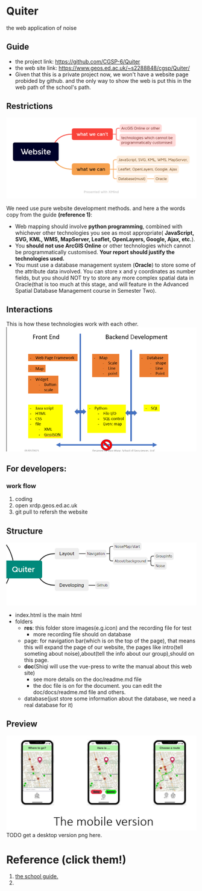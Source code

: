 # Quiter
the web application of noise

## Guide

- the project link: https://github.com/CGSP-6/Quiter 
- the web site link: https://www.geos.ed.ac.uk/~s2288848/cgsp/Quiter/ 
- Given that this is a private project now, we won't have a website page probided by github. and the only way to show the web is put this in the web path of the school's path.
## Restrictions
![the png](./res/img/Website.png)

We need use pure website development methods.
and here a the words copy from the guide **(reference 1)**:

- Web mapping should involve **python programming**, combined with whichever other
technologies you see as most appropriate( **JavaScript, SVG, KML, WMS, MapServer,
Leaflet, OpenLayers, Google, Ajax, etc.**).
- You **should not use ArcGIS Online** or other
technologies which cannot be programmatically customised. **Your report should justify the
technologies used.**
- You must use a database management system (**Oracle**) to store some of the attribute data
involved. You can store x and y coordinates as number fields, but you should NOT try to
store any more complex spatial data in Oracle(that is too much at this stage, and will feature in the Advanced Spatial Database Management course in Semester Two).
## Interactions
This is how these technologies work with each other.
![the png](./res/img/2023-01-01.png)

## For developers:
### work flow
1. coding
2. open xrdp.geos.ed.ac.uk
3. git pull to refersh the website
## Structure
![the png](./res/img/2023-01-01-structure.png)

- index.html is the main html
- folders
  - **res**: this folder store images(e.g.icon) and the recording file for test
    - more recording file should on database
  - page: for navigation bar(which is on the top of the page), that means this will expand the page of our website, the pages like intro(tell someting about noise),about(tell the info about our group),should on this page.
  - **doc**(Shiqi will use the vue-press to write the manual about this web site)
    - see more details on the doc/readme.md file
    - the doc file is on for the document. you can edit the doc/docs/readme.md file and others.
  - database(just store some information about the database, we need a real database for it)
## Preview
![the png](./res/img/2023-01-01-mobile.png)
TODO get a desktop version png here.
  # Reference (click them!)
  1. [the school guide.](https://www.geos.ed.ac.uk/~bmg/teaching/rppp/week3/Capital%20Greenspaces%20Project.pdf)
  2. 
